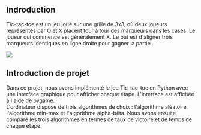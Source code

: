 ## Indroduction

Tic-tac-toe est un jeu joué sur une grille de 3x3, où deux joueurs représentés par O et X placent tour à tour des marqueurs dans les cases. Le joueur qui commence est généralement X. Le but est d'aligner trois marqueurs identiques en ligne droite pour gagner la partie.

![](https://s2.loli.net/2023/04/06/PpYe15tmjnWBkl2.png)


## Introduction de projet

Dans ce projet, nous avons implémenté le jeu Tic-tac-toe en Python avec une interface graphique pour afficher chaque étape. L'interface est affichée à l'aide de pygame.\
L'ordinateur dispose de trois algorithmes de choix : l'algorithme aléatoire, l'algorithme min-max et l'algorithme alpha-bêta. Nous avons ensuite comparé les trois algorithmes en termes de taux de victoire et de temps de chaque étape.
